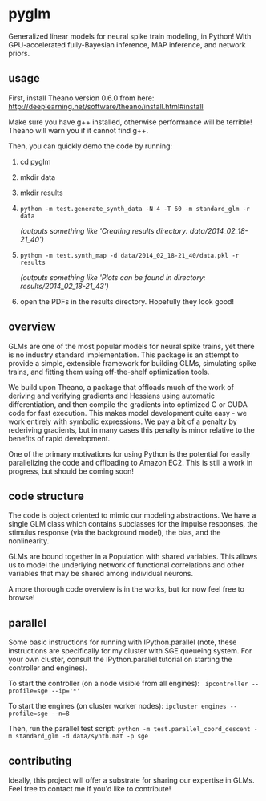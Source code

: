 pyglm
=====

Generalized linear models for neural spike train modeling, in Python! With GPU-accelerated fully-Bayesian inference, MAP inference, and network priors.

usage
-
First, install Theano version 0.6.0 from here:
http://deeplearning.net/software/theano/install.html#install

Make sure you have g++ installed, otherwise performance will be
terrible! Theano will warn you if it cannot find g++.

Then, you can quickly demo the code by running:

1.    cd pyglm
2.    mkdir data
3.    mkdir results
4.    ``python -m test.generate_synth_data -N 4 -T 60 -m standard_glm -r data``

      *(outputs something like 'Creating results directory: data\/2014_02_18-21_40')*
5.    ``python -m test.synth_map -d data/2014_02_18-21_40/data.pkl -r results``

      *(outputs something like 'Plots can be found in directory: results/2014_02_18-21_43')*
6.    open the PDFs in the results directory. Hopefully they look good!

overview
-

GLMs are one of the most popular models for neural spike trains, yet
there is no industry standard implementation. This package is an
attempt to provide a simple, extensible framework for building GLMs,
simulating spike trains, and fitting them using off-the-shelf
optimization tools.

We build upon Theano, a package that offloads much of the work of
deriving and verifying gradients and Hessians using automatic
differentiation, and then compile the gradients into optimized C or
CUDA code for fast execution. This makes model development quite easy -
we work entirely with symbolic expressions. We pay a bit of a penalty
by rederiving gradients, but in many cases this penalty is minor
relative to the benefits of rapid development.

One of the primary motivations for using Python is the potential for
easily parallelizing the code and offloading to Amazon EC2. This is
still a work in progress, but should be coming soon!

code structure
-

The code is object oriented to mimic our modeling abstractions. We
have a single GLM class which contains subclasses for the impulse
responses, the stimulus response (via the background model), the bias,
and the nonlinearity.

GLMs are bound together in a Population with shared variables. This
allows us to model the underlying network of functional correlations
and other variables that may be shared among individual neurons.

A more thorough code overview is in the works, but for now feel free
to browse!

parallel
-

Some basic instructions for running with IPython.parallel (note,
these instructions are specifically for my cluster with SGE queueing system.
For your own cluster, consult the IPython.parallel tutorial on starting
the controller and engines).

To start the controller (on a node visible from all engines):
`` ipcontroller --profile=sge --ip='*'``

To start the engines (on cluster worker nodes):
``ipcluster engines --profile=sge --n=8``

Then, run the parallel test script:
``python -m test.parallel_coord_descent -m standard_glm -d data/synth.mat -p sge``

contributing
-

Ideally, this project will offer a substrate for sharing our expertise
in GLMs. Feel free to contact me if you'd like to contribute!

